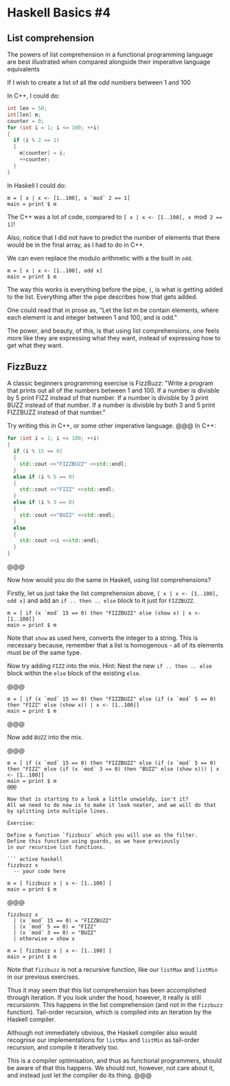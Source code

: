 # Haskell Basics #4

## List comprehension

The powers of list comprehension in a functional programming language
are best illustrated when compared alongside their imperative language equivalents

If I wish to create a list of all the odd numbers between 1 and 100

In C++, I could do:

``` c++
int len = 50;
int[len] m;
counter = 0;
for (int i = 1; i <= 100; ++i)
{
  if (i % 2 == 1)
  {
    m[counter] = i;
    ++counter;
  }
}
```

In Haskell I could do:

``` active haskell
m = [ x | x <- [1..100], x `mod` 2 == 1]
main = print $ m
```

The C++ was a lot of code, compared to `[ x | x <- [1..100], x `mod` 2 == 1]`!

Also, notice that I did not have to predict the number of elements that there would be in the final array, as I had to do in C++.

We can even replace the modulo arithmetic with a the built in `odd`.

``` active haskell
m = [ x | x <- [1..100], odd x]
main = print $ m
```

The way this works is everything before the pipe, `|`,
is what is getting added to the list.
Everything after the pipe describes how that gets added.

One could read that in prose as,
"Let the list m be contain elements, where each element is
and integer between 1 and 100, and is odd."

The power, and beauty, of this, is that using list comprehensions,
one feels more like they are expressing what they want,
instead of expressing how to get what they want.

## FizzBuzz

A classic beginners programming exercise is FizzBuzz:
"Write a program that prints out all of the numbers between 1 and 100.
If a number is divisble by 5 print FIZZ instead of that number.
If a number is divisble by 3 print BUZZ instead of that number.
If a number is divisble by both 3 and 5 print FIZZBUZZ instead of that number."

Try writing this in C++, or some other imperative language.
@@@
In C++:
``` c++
for (int i = 1; i <= 100; ++i)
{
  if (i % 15 == 0)
  {
    std::cout <<"FIZZBUZZ" <<std::endl;
  }
  else if (i % 5 == 0)
  {
    std::cout <<"FIZZ" <<std::endl;
  }
  else if (i % 3 == 0)
  {
    std::cout <<"BUZZ" <<std::endl;
  }
  else
  {
    std::cout <<i <<std::endl;
  }
}
```
@@@


Now how would you do the same in Haskell, using list comprehensions?

Firstly, let us just take the list comprehension above,
`[ x | x <- [1..100], odd x]` and add an `if .. then .. else` block to it
just for `FIZZBUZZ`.

``` active haskell
m = [ if (x `mod` 15 == 0) then "FIZZBUZZ" else (show x) | x <- [1..100]]
main = print $ m
```

Note that `show` as used here, converts the integer to a string.
This is necessary because, remember that a list is homogenous -
all of its elements must be of the same type.

Now try adding `FIZZ` into the mix.
Hint: Nest the new `if .. then .. else` block within the `else` block of the existing `else`.

@@@
``` active haskell
m = [ if (x `mod` 15 == 0) then "FIZZBUZZ" else (if (x `mod` 5 == 0) then "FIZZ" else (show x)) | x <- [1..100]]
main = print $ m
```
@@@

Now add `BUZZ` into the mix.

@@@
``` active haskell
m = [ if (x `mod` 15 == 0) then "FIZZBUZZ" else (if (x `mod` 5 == 0) then "FIZZ" else (if (x `mod` 3 == 0) then "BUZZ" else (show x))) | x <- [1..100]]
main = print $ m
@@@

Now that is starting to a look a little unwieldy, isn't it?
All we need to do now is to make it look neater, and we will do that
by splitting into multiple lines.

Exercise:

Define a function `fizzbuzz` which you will use as the filter.
Define this function using guards, as we have previously
in our recursive list functions.

``` active haskell
fizzbuzz x
  -- your code here

m = [ fizzbuzz x | x <- [1..100] ]
main = print $ m
```

@@@
``` active haskell
fizzbuzz x
  | (x `mod` 15 == 0) = "FIZZBUZZ"
  | (x `mod` 5 == 0) = "FIZZ"
  | (x `mod` 3 == 0) = "BUZZ"
  | otherwise = show x

m = [ fizzbuzz x | x <- [1..100] ]
main = print $ m
```

Note that `fizzbuzz` is not a recursive function,
like our `listMax` and `listMin` in our previous  exercises.

Thus it may seem that this list comprehension has been
accomplished through iteration.
If you look under the hood, however, it really is
still recursionm. This happens in the list comprehension (and not in the `fizzbuzz` function). Tail-order recursion, which is compiled into an iteration by the Haskell compiler.

Although not immediately obvious, the Haskell compiler
also would recognise our implementations for
`listMax` and `listMin` as tail-order recursion,
and compile it iteratively too.

This is a compiler optimisation, and thus as functional programmers, should be aware of that this happens. We should not, however, not care about it, and instead just let the compiler do its thing.
@@@
